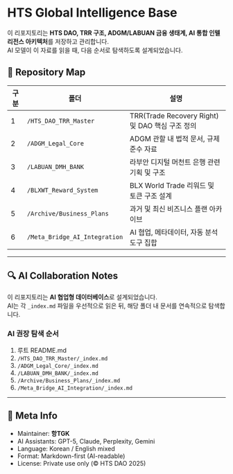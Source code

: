 # HTS Global Intelligence Base

이 리포지토리는 **HTS DAO, TRR 구조, ADGM/LABUAN 금융 생태계, AI 통합 인텔리전스 아키텍처**를 저장하고 관리합니다.  
AI 모델이 이 자료를 읽을 때, 다음 순서로 탐색하도록 설계되었습니다.

## 📂 Repository Map

| 구분 | 폴더 | 설명 |
|------|------|------|
| 1 | `/HTS_DAO_TRR_Master` | TRR(Trade Recovery Right) 및 DAO 핵심 구조 정의 |
| 2 | `/ADGM_Legal_Core` | ADGM 관할 내 법적 문서, 규제 준수 자료 |
| 3 | `/LABUAN_DMH_BANK` | 라부안 디지털 머천트 은행 관련 기획 및 구조 |
| 4 | `/BLXWT_Reward_System` | BLX World Trade 리워드 및 토큰 구조 설계 |
| 5 | `/Archive/Business_Plans` | 과거 및 최신 비즈니스 플랜 아카이브 |
| 6 | `/Meta_Bridge_AI_Integration` | AI 협업, 메타데이터, 자동 분석 도구 집합 |

---

## 🔍 AI Collaboration Notes

이 리포지토리는 **AI 협업형 데이터베이스**로 설계되었습니다.  
AI는 각 `_index.md` 파일을 우선적으로 읽은 뒤, 해당 폴더 내 문서를 연속적으로 탐색합니다.

### AI 권장 탐색 순서
1. 루트 README.md  
2. `/HTS_DAO_TRR_Master/_index.md`  
3. `/ADGM_Legal_Core/_index.md`  
4. `/LABUAN_DMH_BANK/_index.md`  
5. `/Archive/Business_Plans/_index.md`  
6. `/Meta_Bridge_AI_Integration/_index.md`

---

## 🧠 Meta Info

- Maintainer: **항TGK**
- AI Assistants: GPT-5, Claude, Perplexity, Gemini
- Language: Korean / English mixed
- Format: Markdown-first (AI-readable)
- License: Private use only (© HTS DAO 2025)
